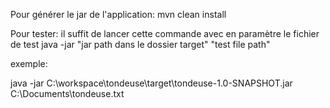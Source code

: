 Pour générer le jar de l'application:
  mvn clean install

Pour tester:
il suffit de lancer cette commande avec en paramètre le fichier de test
java -jar "jar path dans le dossier target" "test file path"

exemple:

java -jar C:\workspace\tondeuse\target\tondeuse-1.0-SNAPSHOT.jar C:\Documents\tondeuse.txt

